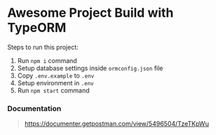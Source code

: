 # Awesome Project Build with TypeORM

Steps to run this project:

1. Run `npm i` command
2. Setup database settings inside `ormconfig.json` file
3. Copy `.env.example` to `.env`
4. Setup environment in `.env`
5. Run `npm start` command


### Documentation

> https://documenter.getpostman.com/view/5496504/TzeTKpWu




